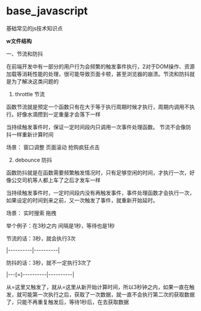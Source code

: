 # base_javascript
基础常见的js技术知识点

**w文件结构**

一、节流和防抖

在前端开发中有一部分的用户行为会频繁的触发事件执行，2对于DOM操作、资源加载等消耗性能的处理，很可能导致页面卡顿，甚至浏览器的崩溃。节流和防抖就是为了解决这类问题的

1. throttle 节流

函数节流就是预定一个函数只有在大于等于执行周期时候才执行，周期内调用不执行。好像水滴攒到一定重量才会落下一样

当持续触发事件时，保证一定时间段内只调用一次事件处理函数。 节流不会像防抖一样重新计算时间

场景：
  窗口调整
  页面滚动
  抢购疯狂点击

2. debounce 防抖

函数防抖就是在函数需要频繁触发情况时，只有足够空闲的时间，才执行一次，好像公交司机等人都上车了之后才发车一样

当持续触发事件时，一定时间段内没有再触发事件，事件处理函数才会执行一次，如果设定的时间到来之前，又一次触发了事件，就重新开始延时。

场景：
  实时搜索
  拖拽


举个例子：在3秒之内 间隔是1秒，等待也是1秒

节流的话：3秒，就会执行3次

|----------|----------|

防抖的话：3秒，就不一定执行3次了

|---[=]----------|----------|

从=这里又触发了，就从=这里从新开始计算时间，所以3秒钟之内，如果一直在触发，就可能第一次执行之后，获取了一次数据，就一直不会执行第二次的获取数据了，只能不再重复触发后，等待1秒后，在去获取数据